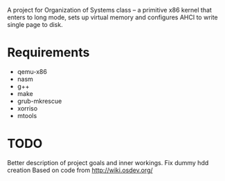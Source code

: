 A project for Organization of Systems class – a primitive x86 kernel that enters to long mode, sets up virtual memory and configures AHCI to write single page to disk.
# Requirements
- qemu-x86
- nasm
- g++
- make
- grub-mkrescue
- xorriso
- mtools
# TODO
Better description of project goals and inner workings.
Fix dummy hdd creation
Based on code from http://wiki.osdev.org/
